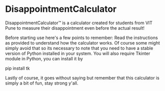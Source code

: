 # DisappointmentCalculator
DisappointmentCalculator™ is a calculator created for students from VIT Pune to measure their disappointment even before the actual result!

Before starting use here's a few points to remember:
Read the instructions as provided to understand how the calculator works.
Of course some might simply avoid that so its necessary to note that you need to have a stable version of Python installed in your system.
You will also require Tkinter module in Python, you can install it by

pip install tk

Lastly of course, it goes without saying but remember that this calculator is simply a bit of fun, stay strong y'all.
